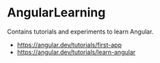 # AngularLearning

Contains tutorials and experiments to learn Angular.
- https://angular.dev/tutorials/first-app
- https://angular.dev/tutorials/learn-angular
